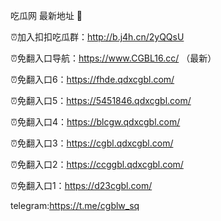 吃瓜网 最新地址 👋 

⏰加入扣扣吃瓜群：http://b.j4h.cn/2yQQsU

⏰免翻入口导航：https://www.CGBL16.cc/  （最新）

⏰免翻入口6：https://fhde.qdxcgbl.com/

⏰免翻入口5：https://5451846.qdxcgbl.com/

⏰免翻入口4：https://blcgw.qdxcgbl.com/

⏰免翻入口3：https://cgbl.qdxcgbl.com/

⏰免翻入口2：https://ccggbl.qdxcgbl.com/

⏰免翻入口1：https://d23cgbl.com/

telegram:https://t.me/cgblw_sq


